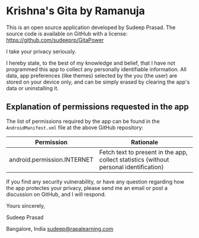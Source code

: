 # Krishna's Gita by Ramanuja

This is an open source application developed by Sudeep Prasad. The source code is available on GitHub with a license: https://github.com/sudeeprp/GitaPower

I take your privacy seriously.

I hereby state, to the best of my knowledge and belief, that I have not programmed this app to collect any personally identifiable information.
All data, app preferences (like themes) selected by the you (the user) are stored on your device only, and can be simply erased by clearing the app's data or uninstalling it.

## Explanation of permissions requested in the app

The list of permissions required by the app can be found in the `AndroidManifest.xml` file at the above GitHub repository:

| Permission | Rationale |
| :---: | --- |
| android.permission.INTERNET | Fetch text to present in the app, collect statistics (without personal identification) |

If you find any security vulnerability, or have any question regarding how the app protectes your privacy, please send me an email or post a discussion on GitHub, and I will respond.

Yours sincerely,

Sudeep Prasad

Bangalore, India
sudeep@rapalearning.com